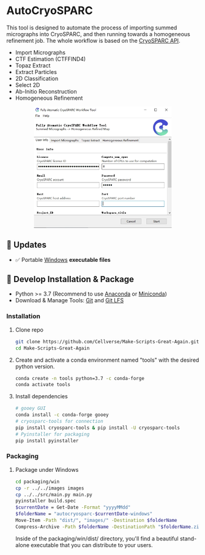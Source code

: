 <!--
 * @Author: Dylan8527 vvm8933@gmail.com
 * @Date: 2023-09-17 14:55:31
 * @LastEditors: Dylan8527 vvm8933@gmail.com
 * @LastEditTime: 2023-09-17 16:23:59
 * @FilePath: \Make-Scripts-Great-Again\README.md
 * @Description: 
 * 
 * Copyright (c) 2023 by ${git_name_email}, All Rights Reserved. 
-->
# AutoCryoSPARC

This tool is designed to automate the process of importing summed micrographs into CryoSPARC, and then running towards a homogeneous refinement job. The whole workflow is based on the [CryoSPARC API](https://tools.cryosparc.com/examples/custom-workflow.html).
- Import Micrographs
- CTF Estimation (CTFFIND4)
- Topaz Extract
- Extract Particles
- 2D Classification
- Select 2D 
- Ab-Initio Reconstruction
- Homogeneous Refinement

<p align="center">
  <img src="assets/demo.jpeg", width="360">
</p>

<!---------------------------------- Updates --------------------------->
## 🚩 Updates
- ✅ Portable [Windows](https://github.com/Cellverse/Make-Scripts-Great-Again/releases/download/v0.1.0/autocryosparc-20230917-windows.zip) **executable files**

## 🔧 Develop Installation & Package
- Python >= 3.7 (Recommend to use [Anaconda](https://www.anaconda.com/download/#linux) or [Miniconda](https://docs.conda.io/en/latest/miniconda.html))
- Download & Manage Tools: [Git](https://git-scm.com/download) and [Git LFS](https://github.com/git-lfs/git-lfs)

### Installation

1. Clone repo

    ```bash
    git clone https://github.com/Cellverse/Make-Scripts-Great-Again.git
    cd Make-Scripts-Great-Again
    ```
    
2. Create and activate a conda environment named "tools" with the desired python version. 
   ```sh
   conda create -n tools python=3.7 -c conda-forge
   conda activate tools
   ```

3. Install dependencies
   ```sh
   # gooey GUI
   conda install -c conda-forge gooey
   # cryosparc-tools for connection
   pip install cryosparc-tools & pip install -U cryosparc-tools
   # Pyinstaller for packaging
   pip install pyinstaller
   ```

### Packaging

1. Package under Windows 
    ```sh
    cd packaging/win
    cp -r ../../images images
    cp ../../src/main.py main.py
    pyinstaller build.spec
    $currentDate = Get-Date -Format "yyyyMMdd"
    $folderName = "autocryosparc-$currentDate-windows"
    Move-Item -Path "dist/", "images/" -Destination $folderName
    Compress-Archive -Path $folderName -DestinationPath "$folderName.zip"
    ```
    Inside of the packaging/win/dist/ directory, you'll find a beautiful stand-alone executable that you can distribute to your users.
    